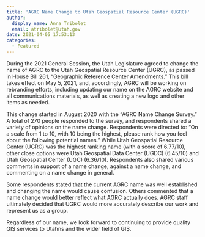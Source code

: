 ```yaml
---
title: 'AGRC Name Change to Utah Geospatial Resource Center (UGRC)'
author:
  display_name: Anna Tribolet
  email: atribolet@utah.gov
date: 2021-04-05 17:53:13
categories:
  - Featured
---
```


During the 2021 General Session, the Utah Legislature agreed to change the name of AGRC to the Utah Geospatial Resource Center (UGRC), as passed in House Bill 261, “Geographic Reference Center Amendments.” This bill takes effect on May 5, 2021, and, accordingly, AGRC will be working on rebranding efforts, including updating our name on the AGRC website and all communications materials, as well as creating a new logo and other items as needed.
 
This change started in August 2020 with the “AGRC Name Change Survey.” A total of 270 people responded to the survey, and respondents shared a variety of opinions on the name change. Respondents were directed to: “On a scale from 1 to 10, with 10 being the highest, please rank how you feel about the following potential names.” While Utah Geospatial Resource Center (UGRC) was the highest ranking name (with a score of 6.77/10), other close options were Utah Geospatial Data Center (UGDC) (6.45/10) and Utah Geospatial Center (UGC) (6.36/10). Respondents also shared various comments in support of a name change, against a name change, and commenting on a name change in general. 

Some respondents stated that the current AGRC name was well established and changing the name would cause confusion. Others commented that a name change would better reflect what AGRC actually does. AGRC staff ultimately decided that UGRC would more accurately describe our work and represent us as a group.

Regardless of our name, we look forward to continuing to provide quality GIS services to Utahns and the wider field of GIS. 
